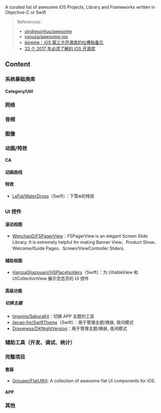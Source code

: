 A curated list of awesome iOS Projects, Library and Frameworks written in Objective-C or Swift 

> References: 
> - [sindresorhus/awesome](https://github.com/sindresorhus/awesome) 
> - [vsouza/awesome-ios](https://github.com/vsouza/awesome-ios)
> - [ibireme：iOS 第三方开源库的吐槽和备忘](https://blog.ibireme.com/2013/09/23/ios-third-party-libs/)
> - [33 个 2017 年必须了解的 iOS 开源库](http://www.jianshu.com/p/d75a9a8d13b5)

## Content

### 系统基础类库
#### Category/Util


### 网络

### 音频

### 图像



### 动画/特效

#### CA
#### 动画曲线
#### 特效
- [LeFal/WaterDrops](https://github.com/LeFal/WaterDrops)（Swift）：下雪❄️的特效

### UI 控件

#### 滚动视图
- [WenchaoD/FSPagerView](https://github.com/WenchaoD/FSPagerView)：FSPagerView is an elegant Screen Slide Library. It is extremely helpful for making Banner View、Product Show、Welcome/Guide Pages、Screen/ViewController Sliders.

#### 辅助视图
- [HamzaGhazouani/HGPlaceholders](https://github.com/HamzaGhazouani/HGPlaceholders)（Swift）：为 UItableView 和 UICollectionView 展示空态页的 UI 控件

#### 高级功能
#####  切换主题
- [tingxins/SakuraKit](https://github.com/tingxins/SakuraKit)：切换 APP 主题的工具
- [jiecao-fm/SwiftTheme](https://github.com/jiecao-fm/SwiftTheme)（Swift）：用于管理主题/换肤, 夜间模式
- [Draveness/DKNightVersion](https://github.com/Draveness/DKNightVersion)：用于管理主题/换肤, 夜间模式

### 辅助工具（开发、调试、统计）

### 完整项目
#### 套装
- [Grouper/FlatUIKit](https://github.com/Grouper/FlatUIKit): A collection of awesome flat UI components for iOS.

#### APP

### 其他
